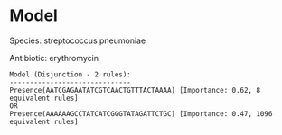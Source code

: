 
# Model

Species: streptococcus pneumoniae

Antibiotic: erythromycin

```
Model (Disjunction - 2 rules):
------------------------------
Presence(AATCGAGAATATCGTCAACTGTTTACTAAAA) [Importance: 0.62, 8 equivalent rules]
OR
Presence(AAAAAAGCCTATCATCGGGTATAGATTCTGC) [Importance: 0.47, 1096 equivalent rules]

```

